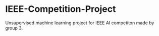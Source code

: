 # IEEE-Competition-Project
Unsupervised machine learning project for IEEE AI competiton made by group 3.
